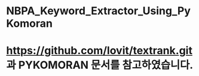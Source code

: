 # NBPA_Keyword_Extractor_Using_PyKomoran
# https://github.com/lovit/textrank.git 과 PYKOMORAN 문서를 참고하였습니다.
